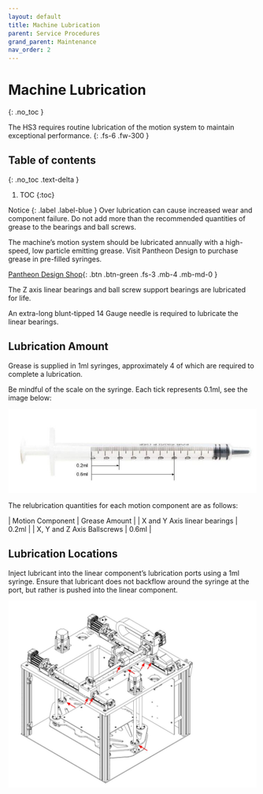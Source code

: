 ```yaml
---
layout: default
title: Machine Lubrication
parent: Service Procedures
grand_parent: Maintenance
nav_order: 2
---
```


# Machine Lubrication
{: .no_toc }

The HS3 requires routine lubrication of the motion system to maintain exceptional performance. 
{: .fs-6 .fw-300 }

## Table of contents
{: .no_toc .text-delta }

1. TOC
{:toc}

Notice
{: .label .label-blue }
Over lubrication can cause increased wear and component failure. Do not add more than the recommended quantities of grease to the bearings and ball screws.

The machine’s motion system should be lubricated annually with a high-speed, low particle emitting grease. Visit Pantheon Design to purchase grease in pre-filled syringes.

[Pantheon Design Shop](https://www.pantheondesign.com/shop){: .btn .btn-green .fs-3 .mb-4 .mb-md-0 }

The Z axis linear bearings and ball screw support bearings are lubricated for life.

An extra-long blunt-tipped 14 Gauge needle is required to lubricate the linear bearings.

## Lubrication Amount

Grease is supplied in 1ml syringes, approximately 4 of which are required to complete a lubrication.

Be mindful of the scale on the syringe. Each tick represents 0.1ml, see the image below:

![](assets/Syringe_Scale_Detail.jpg)

The relubrication quantities for each motion component are as follows:

| Motion Component | Grease Amount |
| X and Y Axis linear bearings | 0.2ml |
| X, Y and Z Axis Ballscrews | 0.6ml |


## Lubrication Locations

Inject lubricant into the linear component’s lubrication ports using a 1ml syringe. Ensure that lubricant does not backflow around the syringe at the port, but rather is pushed into the linear component.

![](assets/Lubrication_Points.jpg)

